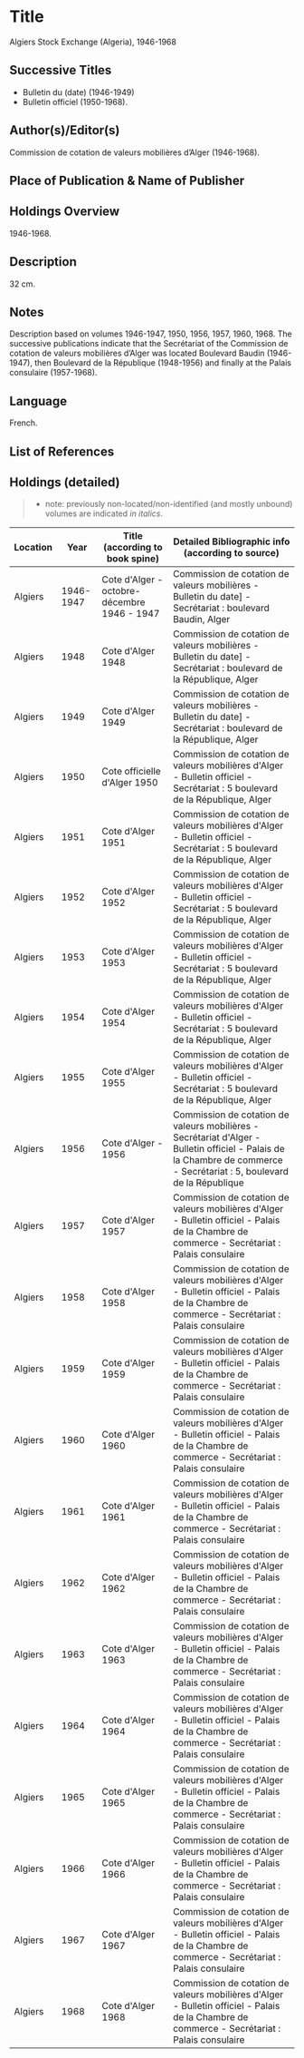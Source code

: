 # Title
Algiers Stock Exchange (Algeria), 1946-1968

## Successive Titles
* Bulletin du (date) (1946-1949)
* Bulletin officiel (1950-1968). 

## Author(s)/Editor(s)
Commission de cotation de valeurs mobilières d’Alger (1946-1968).

## Place of Publication & Name of Publisher
[Algiers]: [s.n.].

## Holdings Overview
1946-1968.

## Description
32 cm.

## Notes
Description based on volumes 1946-1947, 1950, 1956, 1957, 1960, 1968. The successive publications indicate that the Secrétariat of the Commission de cotation de valeurs mobilières d’Alger was located Boulevard Baudin (1946-1947), then Boulevard de la République (1948-1956) and finally at the Palais consulaire (1957-1968). 

## Language
French.

## List of References

## Holdings (detailed)

> * note: previously non-located/non-identified (and mostly unbound) volumes are indicated *in italics*.

| Location | Year      | Title (according to book spine)             | Detailed Bibliographic info (according to source)                                                                                                                       |
|----------|-----------|---------------------------------------------|-------------------------------------------------------------------------------------------------------------------------------------------------------------------------|
| Algiers  | 1946-1947 | Cote d'Alger - octobre-décembre 1946 - 1947 | Commission de cotation de valeurs mobilières - Bulletin du date] - Secrétariat : boulevard Baudin, Alger                                                                |
| Algiers  | 1948      | Cote d'Alger 1948                           | Commission de cotation de valeurs mobilières - Bulletin du date] - Secrétariat : boulevard de la République, Alger                                                      |
| Algiers  | 1949      | Cote d'Alger 1949                           | Commission de cotation de valeurs mobilières - Bulletin du date] - Secrétariat : boulevard de la République, Alger                                                      |
| Algiers  | 1950      | Cote officielle d'Alger 1950                | Commission de cotation de valeurs mobilières d'Alger - Bulletin officiel - Secrétariat : 5 boulevard de la République, Alger                                            |
| Algiers  | 1951      | Cote d'Alger 1951                           | Commission de cotation de valeurs mobilières d'Alger - Bulletin officiel - Secrétariat : 5 boulevard de la République, Alger                                            |
| Algiers  | 1952      | Cote d'Alger 1952                           | Commission de cotation de valeurs mobilières d'Alger - Bulletin officiel - Secrétariat : 5 boulevard de la République, Alger                                            |
| Algiers  | 1953      | Cote d'Alger 1953                           | Commission de cotation de valeurs mobilières d'Alger - Bulletin officiel - Secrétariat : 5 boulevard de la République, Alger                                            |
| Algiers  | 1954      | Cote d'Alger 1954                           | Commission de cotation de valeurs mobilières d'Alger - Bulletin officiel - Secrétariat : 5 boulevard de la République, Alger                                            |
| Algiers  | 1955      | Cote d'Alger 1955                           | Commission de cotation de valeurs mobilières d'Alger - Bulletin officiel - Secrétariat : 5 boulevard de la République, Alger                                            |
| Algiers  | 1956      | Cote d'Alger - 1956                         | Commission de cotation de valeurs mobilières - Secrétariat d'Alger - Bulletin officiel - Palais de la Chambre de commerce - Secrétariat : 5, boulevard de la République |
| Algiers  | 1957      | Cote d'Alger 1957                           | Commission de cotation de valeurs mobilières d'Alger - Bulletin officiel - Palais de la Chambre de commerce - Secrétariat : Palais consulaire                           |
| Algiers  | 1958      | Cote d'Alger 1958                           | Commission de cotation de valeurs mobilières d'Alger - Bulletin officiel - Palais de la Chambre de commerce - Secrétariat : Palais consulaire                           |
| Algiers  | 1959      | Cote d'Alger 1959                           | Commission de cotation de valeurs mobilières d'Alger - Bulletin officiel - Palais de la Chambre de commerce - Secrétariat : Palais consulaire                           |
| Algiers  | 1960      | Cote d'Alger 1960                           | Commission de cotation de valeurs mobilières d'Alger - Bulletin officiel - Palais de la Chambre de commerce - Secrétariat : Palais consulaire                           |
| Algiers  | 1961      | Cote d'Alger 1961                           | Commission de cotation de valeurs mobilières d'Alger - Bulletin officiel - Palais de la Chambre de commerce - Secrétariat : Palais consulaire                           |
| Algiers  | 1962      | Cote d'Alger 1962                           | Commission de cotation de valeurs mobilières d'Alger - Bulletin officiel - Palais de la Chambre de commerce - Secrétariat : Palais consulaire                           |
| Algiers  | 1963      | Cote d'Alger 1963                           | Commission de cotation de valeurs mobilières d'Alger - Bulletin officiel - Palais de la Chambre de commerce - Secrétariat : Palais consulaire                           |
| Algiers  | 1964      | Cote d'Alger 1964                           | Commission de cotation de valeurs mobilières d'Alger - Bulletin officiel - Palais de la Chambre de commerce - Secrétariat : Palais consulaire                           |
| Algiers  | 1965      | Cote d'Alger 1965                           | Commission de cotation de valeurs mobilières d'Alger - Bulletin officiel - Palais de la Chambre de commerce - Secrétariat : Palais consulaire                           |
| Algiers  | 1966      | Cote d'Alger 1966                           | Commission de cotation de valeurs mobilières d'Alger - Bulletin officiel - Palais de la Chambre de commerce - Secrétariat : Palais consulaire                           |
| Algiers  | 1967      | Cote d'Alger 1967                           | Commission de cotation de valeurs mobilières d'Alger - Bulletin officiel - Palais de la Chambre de commerce - Secrétariat : Palais consulaire                           |
| Algiers  | 1968      | Cote d'Alger 1968                           | Commission de cotation de valeurs mobilières d'Alger - Bulletin officiel - Palais de la Chambre de commerce - Secrétariat : Palais consulaire                           |
